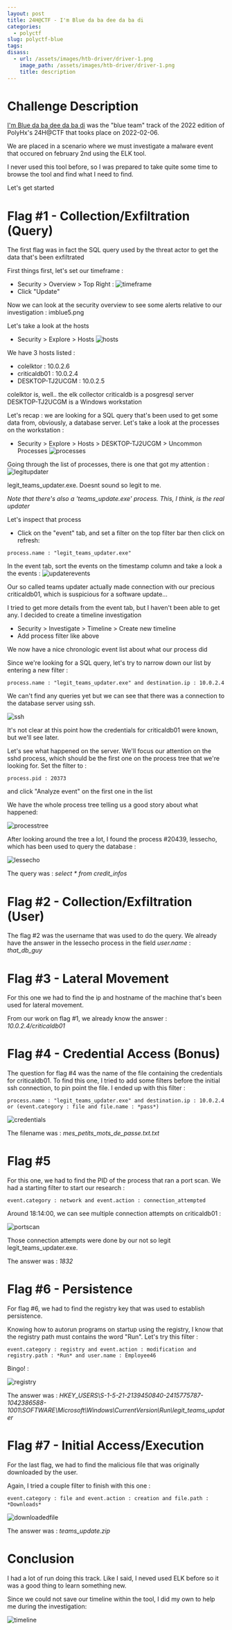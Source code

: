 ```yaml
---
layout: post
title: 24H@CTF - I'm Blue da ba dee da ba di
categories:
  - polyctf
slug: polyctf-blue
tags:
disass:
  - url: /assets/images/htb-driver/driver-1.png
    image_path: /assets/images/htb-driver/driver-1.png
    title: description
---
```

# Challenge Description

[I'm Blue da ba dee da ba di](https://www.youtube.com/watch?v=zA52uNzx7Y4) was the "blue team" track of the 2022 edition of PolyHx's 24H@CTF that tooks place on 2022-02-06.

We are placed in a scenario where we must investigate a malware event that occured on february 2nd using the ELK tool.

I never used this tool before, so I was prepared to take quite some time to browse the tool and find what I need to find.

Let's get started

# Flag #1 - Collection/Exfiltration (Query)

The first flag was in fact the SQL query used by the threat actor to get the data that's been exfiltrated

First things first, let's set our timeframe :

- Security > Overview > Top Right :
![timeframe](/assets/img/polyctf-imblue/timeframe.png "timeframe")
- Click "Update"

Now we can look at the security overview to see some alerts relative to our investigation :
imblue5.png

Let's take a look at the hosts

- Security > Explore > Hosts
![hosts](/assets/img/polyctf-imblue/hosts.png "hosts")

We have 3 hosts listed :
- colelktor : 10.0.2.6
- criticaldb01 : 10.0.2.4
- DESKTOP-TJ2UCGM : 10.0.2.5

colelktor is, well.. the elk collector
criticaldb is a posgresql server
DESKTOP-TJ2UCGM is a Windows workstation

Let's recap : we are looking for a SQL query that's been used to get some data from, obviously, a database server. Let's take a look at the processes on the workstation :
 
- Security > Explore > Hosts > DESKTOP-TJ2UCGM > Uncommon Processes
![processes](/assets/img/polyctf-imblue/uncommonprocesses.png "processes")

Going through the list of processes, there is one that got my attention :
![legitupdater](/assets/img/polyctf-imblue/legitupdater.png "legitupdater")

legit_teams_updater.exe. Doesnt sound so legit to me.

*Note that there's also a 'teams_update.exe' process. This, I think, is the real updater*

Let's inspect that process

- Click on the "event" tab, and set a filter on the top filter bar then click on refresh:

```
process.name : "legit_teams_updater.exe"
```

In the event tab, sort the events on the timestamp column and take a look a the events :
![updaterevents](/assets/img/polyctf-imblue/connectionattempts.png "updaterevents")

Our so called teams updater actually made connection with our precious criticaldb01, which is suspicious for a software update...

I tried to get more details from the event tab, but I haven't been able to get any. I decided to create a timeline investigation

- Security > Investigate > Timeline > Create new timeline
- Add process filter like above

We now have a nice chronologic event list about what our process did

Since we're looking for a SQL query, let's try to narrow down our list by entering a new filter :
```
process.name : "legit_teams_updater.exe" and destination.ip : 10.0.2.4
```

We can't find any queries yet but we can see that there was a connection to the database server using ssh.

![ssh](/assets/img/polyctf-imblue/ssh.png "ssh")

It's not clear at this point how the credentials for criticaldb01 were known, but we'll see later.

Let's see what happened on the server. We'll focus our attention on the sshd process, which should be the first one on the process tree that we're looking for. Set the filter to :
```
process.pid : 20373
```

and click "Analyze event" on the first one in the list

We have the whole process tree telling us a good story about what happened:

![processtree](/assets/img/polyctf-imblue/processtree.png "processtree")

After looking around the tree a lot, I found the process #20439, lessecho, which has been used to query the database :

![lessecho](/assets/img/polyctf-imblue/lessechotree.png "lessecho")

The query was : *select * from credit_infos*


# Flag #2 - Collection/Exfiltration (User)

The flag #2 was the username that was used to do the query. We already  have the answer in the lessecho process in the field *user.name* : *that_db_guy*

# Flag #3 -  Lateral Movement

For this one we had to find the ip and hostname of the machine that's been used for lateral movement.

From our work on flag #1, we already know the answer : *10.0.2.4/criticaldb01*

# Flag #4 - Credential Access (Bonus)

The question for flag #4 was the name of the file containing the credentials for criticaldb01. To find this one, I tried to add some filters before the initial ssh connection, to pin point the file. I ended up with this filter : 
```
process.name : "legit_teams_updater.exe" and destination.ip : 10.0.2.4 or (event.category : file and file.name : *pass*)
```

![credentials](/assets/img/polyctf-imblue/credentialsfile.png "credentials")

The filename was : *mes_petits_mots_de_passe.txt.txt*

# Flag #5

For this one, we had to find the PID of the process that ran a port scan. We had a starting filter to start our research :
```
event.category : network and event.action : connection_attempted
```

Around 18:14:00, we can see multiple connection attempts on criticaldb01 :

![portscan](/assets/img/polyctf-imblue/portscan.png "portscan")

Those connection attempts were done by our not so legit legit_teams_updater.exe.

The answer was : *1832*

# Flag #6 - Persistence

For flag #6, we had to find the registry key that was used to establish persistence.

Knowing how to autorun programs on startup using the registry, I know that the registry path must contains the word "Run". Let's try this filter :
```
event.category : registry and event.action : modification and registry.path : *Run* and user.name : Employee46
```

Bingo! :

![registry](/assets/img/polyctf-imblue/registry.png "registry")

The answer was : *HKEY_USERS\S-1-5-21-2139450840-2415775787-1042386588-1001\SOFTWARE\Microsoft\Windows\CurrentVersion\Run\legit_teams_updater*

# Flag #7 - Initial Access/Execution

For the last flag, we had to find the malicious file that was originally downloaded by the user.

Again, I tried a couple filter to finish with this one :
```
event.category : file and event.action : creation and file.path : *Downloads*
```

![downloadedfile](/assets/img/polyctf-imblue/downloadedfile.png "downloadedfile")

The answer was : *teams_update.zip*

# Conclusion

I had a lot of run doing this track. Like I said, I neved used ELK before so it was a good thing to learn something new.

Since we could not save our timeline within the tool, I did my own to help me during the investigation:

![timeline](/assets/img/polyctf-imblue/timeline.png "timeline")